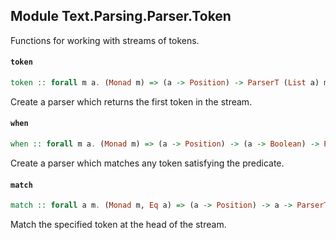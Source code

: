 ## Module Text.Parsing.Parser.Token

Functions for working with streams of tokens.

#### `token`

``` purescript
token :: forall m a. (Monad m) => (a -> Position) -> ParserT (List a) m a
```

Create a parser which returns the first token in the stream.

#### `when`

``` purescript
when :: forall m a. (Monad m) => (a -> Position) -> (a -> Boolean) -> ParserT (List a) m a
```

Create a parser which matches any token satisfying the predicate.

#### `match`

``` purescript
match :: forall a m. (Monad m, Eq a) => (a -> Position) -> a -> ParserT (List a) m a
```

Match the specified token at the head of the stream.


